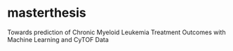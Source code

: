 # masterthesis
Towards prediction of Chronic Myeloid Leukemia Treatment Outcomes with Machine Learning and CyTOF Data
